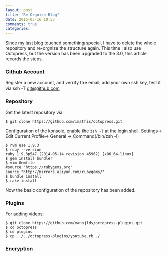 ```yaml
---
layout: post
title: "Re-Orgnize Blog"
date: 2015-05-16 10:53
comments: true
categories: 
---
```

Since my last blog touched something special, I have to delete the whole repository and re-orgnize the structure again. This time I also use Octopress, but the version has been upgraded to the 3.0, this article records the steps.    
### Github Account
Register a new account, and verrify the email, add your own ssh key, test it via ssh -T git@github.com
### Repository
Get the latest repository via:    

```
$ git clone https://github.com/imathis/octopress.git

```
Configuration of the konsole, enable the `zsh -l` at the login shell.   Settings-> Edit Current Profile-> General -> Command(/bin/zsh -l)     

```
$ rvm use 1.9.3
$ ruby --version
ruby 1.9.3p547 (2014-05-14 revision 45962) [x86_64-linux]
$ gem install bundler
$ vim Gemfile
#source "https://rubygems.org"
source "http://mirrors.aliyun.com/rubygems/"
$ bundle install
$ rake install

```
Now the basic configuration of the repository has been added.   
### Plugins
For adding videos:    

```
$ git clone https://github.com/manojlds/octopress-plugins.git
$ cd octopress
$ cd plugins
$ cp ../../octopress-plugins/youtube.rb ./

```

### Encryption

